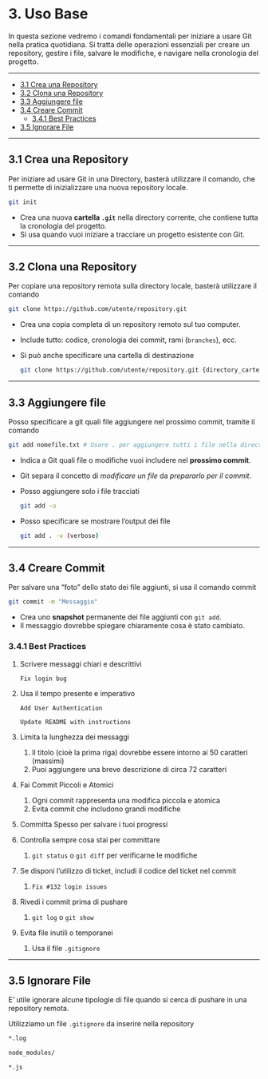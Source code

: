 # 3. Uso Base

In questa sezione vedremo i comandi fondamentali per iniziare a usare Git nella pratica quotidiana. Si tratta delle operazioni essenziali per creare un repository, gestire i file, salvare le modifiche, e navigare nella cronologia del progetto.

---
- [3.1 Crea una Repository](#31-crea-una-repository)
- [3.2 Clona una Repository](#32-clona-una-repository)
- [3.3 Aggiungere file](#33-aggiungere-file)
- [3.4 Creare Commit](#34-creare-commit)
  - [3.4.1 Best Practices](#341-best-practices)
- [3.5 Ignorare File](#35-ignorare-file)
---

## 3.1 Crea una Repository

Per iniziare ad usare Git in una Directory, basterà utilizzare il comando, che ti permette di inizializzare una nuova repository locale.

```bash
git init
```

- Crea una nuova **cartella `.git`** nella directory corrente, che contiene tutta la cronologia del progetto.
- Si usa quando vuoi iniziare a tracciare un progetto esistente con Git.

---

## 3.2 Clona una Repository

Per copiare una repository remota sulla directory locale, basterà utilizzare il comando 

```bash
git clone https://github.com/utente/repository.git
```

- Crea una copia completa di un repository remoto sul tuo computer.
- Include tutto: codice, cronologia dei commit, rami (`branches`), ecc.
- Si può anche specificare una cartella di destinazione
    
    ```bash
    git clone https://github.com/utente/repository.git {directory_cartella}
    ```
    

---

## 3.3 Aggiungere file

Posso specificare a git quali file aggiungere nel prossimo commit, tramite il comando 

```bash
git add nomefile.txt # Usare . per aggiungere tutti i file nella directory
```

- Indica a Git quali file o modifiche vuoi includere nel **prossimo commit**.
- Git separa il concetto di *modificare un file* da *prepararlo per il commit*.
- Posso aggiungere solo i file tracciati
    
    ```bash
    git add -u
    ```
    
- Posso specificare se mostrare l’output dei file
    
    ```bash
    git add . -v (verbose)
    ```
    

---

## 3.4 Creare Commit

Per salvare una “foto” dello stato dei file aggiunti, si usa il comando commit

```bash
git commit -m "Messaggio"
```

- Crea uno **snapshot** permanente dei file aggiunti con `git add`.
- Il messaggio dovrebbe spiegare chiaramente cosa è stato cambiato.

### 3.4.1 Best Practices

1. Scrivere messaggi chiari e descrittivi 
    
    `Fix login bug` 
    
2. Usa il tempo presente e imperativo
    
    `Add User Authentication` 
    
    `Update README with instructions`
    
3. Limita la lunghezza dei messaggi 
    1. Il titolo (cioè la prima riga) dovrebbe essere intorno ai 50 caratteri (massimi)
    2. Puoi aggiungere una breve descrizione di circa 72 caratteri
4. Fai Commit Piccoli e Atomici
    1. Ogni commit rappresenta una modifica piccola e atomica
    2. Evita commit che includono grandi modifiche
5. Committa Spesso per salvare i tuoi progressi
6. Controlla sempre cosa stai per committare
    1. `git status` o `git diff` per verificarne le modifiche
7. Se disponi l’utilizzo di ticket, includi il codice del ticket nel commit
    1. `Fix #132 login issues` 
8. Rivedi i commit prima di pushare
    1. `git log` o `git show`
9. Evita file inutili o temporanei
    1. Usa il file `.gitignore` 

---

## 3.5 Ignorare File

E’ utile ignorare alcune tipologie di file quando si cerca di pushare in una repository remota.

Utilizziamo un file `.gitignore` da inserire nella repository

```bash
*.log

node_modules/

*.js
```